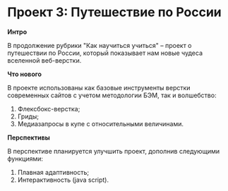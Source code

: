 # Проект 3: Путешествие по России

**Интро**

В продолжение рубрики "Как научиться учиться" – проект о путешествии по России, который показывает нам новые чудеса вселенной веб-верстки.

**Что нового**

В проекте использованы как базовые инструменты верстки современных сайтов с учетом методологии БЭМ, так и волшебство:
1. Флексбокс-верстка;
2. Гриды;
3. Медиазапросы в купе с относительными величинами.

**Перспективы**

В перспективе планируется улучшить проект, дополнив следующими функциями:
1. Плавная адаптивность;
2. Интерактивность (java script).




